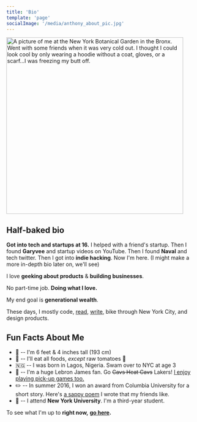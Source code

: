 ```yaml
---
title: 'Bio'
template: 'page'
socialImage: '/media/anthony_about_pic.jpg'
---
```


<img src="https://i.ibb.co/MPDz2pC/anthony-about-pic.jpg" alt="A picture of me at the New York Botanical Garden in the Bronx. Went with some friends when it was very cold out. I thought I could look cool by only wearing a hoodie without a coat, gloves, or a scarf...I was freezing my butt off." border="0" height="462">

<br/>

## Half-baked bio

**Got into tech and startups at 16.** I helped with a friend's startup. Then I found **Garyvee** and startup videos on YouTube. Then I found **Naval** and tech twitter. Then I got into **indie hacking**. Now I'm here. (I might make a more in-depth bio later on, we'll see)

I love **geeking about products** & **building businesses**.

No part-time job. **Doing what I love.**

My end goal is **generational wealth**.

These days, I mostly code, [read](/pages/reading), [write](/), bike through New York City, and design products.

## Fun Facts About Me

- 📏 -- I'm 6 feet & 4 inches tall (193 cm)
- 🍅 -- I'll eat all foods, _except_ raw tomatoes 🤮
- 🇳🇬 -- I was born in Lagos, Nigeria. Swam over to NYC at age 3
- 🏀 -- I'm a huge Lebron James fan. Go ~~Cavs Heat Cavs~~ Lakers! [I enjoy playing pick-up games too.](https://www.instagram.com/p/BxoBH1LhDQ8/?utm_source=ig_web_copy_link)
- ✏️ -- In summer 2016, I won an award from Columbia University for a short story. Here's [a sappy poem](https://www.instagram.com/p/BkbUCbMAw7K/?utm_source=ig_web_copy_link) I wrote that my friends like.
- 🎒 -- I attend **New York University**. I'm a third-year student.

To see what I'm up to **right now,** **[go here](/pages/now).**
